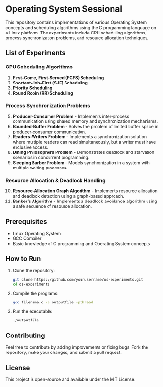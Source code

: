 # Operating System Sessional

This repository contains implementations of various Operating System concepts and scheduling algorithms using the C programming language on a Linux platform. The experiments include CPU scheduling algorithms, process synchronization problems, and resource allocation techniques.

## List of Experiments

### CPU Scheduling Algorithms
1. **First-Come, First-Served (FCFS) Scheduling**
2. **Shortest-Job-First (SJF) Scheduling**
3. **Priority Scheduling**
4. **Round Robin (RR) Scheduling**

### Process Synchronization Problems
5. **Producer-Consumer Problem** - Implements inter-process communication using shared memory and synchronization mechanisms.
6. **Bounded-Buffer Problem** - Solves the problem of limited buffer space in producer-consumer communication.
7. **Readers-Writers Problem** - Implements a synchronization solution where multiple readers can read simultaneously, but a writer must have exclusive access.
8. **Dining Philosophers Problem** - Demonstrates deadlock and starvation scenarios in concurrent programming.
9. **Sleeping Barber Problem** - Models synchronization in a system with multiple waiting processes.

### Resource Allocation & Deadlock Handling
10. **Resource-Allocation Graph Algorithm** - Implements resource allocation and deadlock detection using a graph-based approach.
11. **Banker’s Algorithm** - Implements a deadlock avoidance algorithm using a safe sequence of resource allocation.

## Prerequisites
- Linux Operating System
- GCC Compiler
- Basic knowledge of C programming and Operating System concepts

## How to Run
1. Clone the repository:
   ```bash
   git clone https://github.com/yourusername/os-experiments.git
   cd os-experiments
   ```
2. Compile the programs:
   ```bash
   gcc filename.c -o outputfile -pthread
   ```
3. Run the executable:
   ```bash
   ./outputfile
   ```

## Contributing
Feel free to contribute by adding improvements or fixing bugs. Fork the repository, make your changes, and submit a pull request.

## License
This project is open-source and available under the MIT License.
